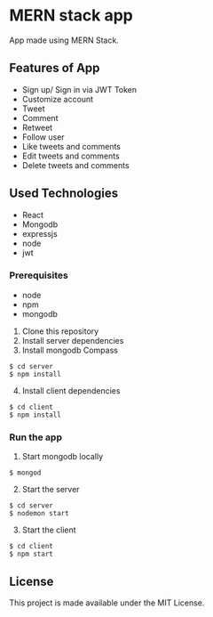 # MERN stack app 

App made using MERN Stack.



## Features of App

- Sign up/ Sign in via JWT Token
- Customize account
- Tweet
- Comment
- Retweet
- Follow user
- Like tweets and comments
- Edit tweets and comments
- Delete tweets and comments
## Used Technologies
- React
- Mongodb
- expressjs
- node
- jwt
  
### Prerequisites

- node
- npm
- mongodb


1. Clone this repository
2. Install server dependencies
3. Install mongodb Compass 

```
$ cd server
$ npm install
```

4. Install client dependencies

```
$ cd client
$ npm install
```

### Run the app

1. Start mongodb locally

```
$ mongod
```

2. Start the server

```
$ cd server
$ nodemon start
```

3. Start the client

```
$ cd client
$ npm start
```


## License

This project is made available under the MIT License.
